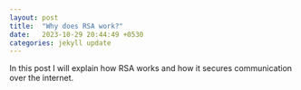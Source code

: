 ```yaml
---
layout: post
title:  "Why does RSA work?"
date:   2023-10-29 20:44:49 +0530
categories: jekyll update
---
```

In this post I will explain how RSA works and how it secures communication over the internet.


[jekyll-docs]: https://jekyllrb.com/docs/home
[jekyll-gh]:   https://github.com/jekyll/jekyll
[jekyll-talk]: https://talk.jekyllrb.com/

